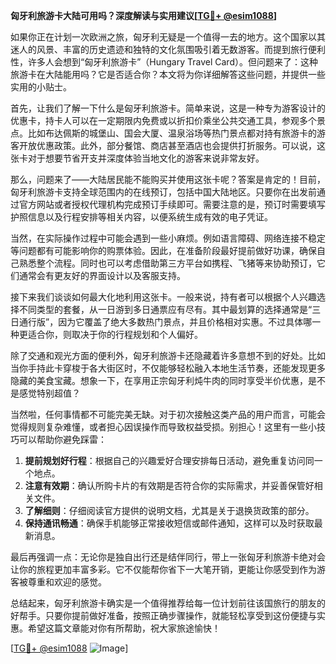 **匈牙利旅游卡大陆可用吗？深度解读与实用建议[[TG💪+ @esim1088](https://t.me/s/esim1088)]**

如果你正在计划一次欧洲之旅，匈牙利无疑是一个值得一去的地方。这个国家以其迷人的风景、丰富的历史遗迹和独特的文化氛围吸引着无数游客。而提到旅行便利性，许多人会想到“匈牙利旅游卡”（Hungary Travel Card）。但问题来了：这种旅游卡在大陆能用吗？它是否适合你？本文将为你详细解答这些问题，并提供一些实用的小贴士。

首先，让我们了解一下什么是匈牙利旅游卡。简单来说，这是一种专为游客设计的优惠卡，持卡人可以在一定期限内免费或以折扣价乘坐公共交通工具，参观多个景点。比如布达佩斯的城堡山、国会大厦、温泉浴场等热门景点都对持有旅游卡的游客开放优惠政策。此外，部分餐馆、商店甚至酒店也会提供打折服务。可以说，这张卡对于想要节省开支并深度体验当地文化的游客来说非常友好。

那么，问题来了——大陆居民能不能购买并使用这张卡呢？答案是肯定的！目前，匈牙利旅游卡支持全球范围内的在线预订，包括中国大陆地区。只要你在出发前通过官方网站或者授权代理机构完成预订手续即可。需要注意的是，预订时需要填写护照信息以及行程安排等相关内容，以便系统生成有效的电子凭证。

当然，在实际操作过程中可能会遇到一些小麻烦。例如语言障碍、网络连接不稳定等问题都有可能影响你的购票体验。因此，在准备阶段最好提前做好功课，确保自己熟悉整个流程。同时也可以考虑借助第三方平台如携程、飞猪等来协助预订，它们通常会有更友好的界面设计以及客服支持。

接下来我们谈谈如何最大化地利用这张卡。一般来说，持有者可以根据个人兴趣选择不同类型的套餐，从一日游到多日通票应有尽有。其中最划算的选择通常是“三日通行版”，因为它覆盖了绝大多数热门景点，并且价格相对实惠。不过具体哪一种更适合你，则取决于你的行程规划和个人偏好。

除了交通和观光方面的便利外，匈牙利旅游卡还隐藏着许多意想不到的好处。比如当你手持此卡穿梭于各大街区时，不仅能够轻松融入本地生活节奏，还能发现更多隐藏的美食宝藏。想象一下，在享用正宗匈牙利炖牛肉的同时享受半价优惠，是不是感觉特别超值？

当然啦，任何事情都不可能完美无缺。对于初次接触这类产品的用户而言，可能会觉得规则复杂难懂，或者担心因误操作而导致权益受损。别担心！这里有一些小技巧可以帮助你避免踩雷：

1. **提前规划好行程**：根据自己的兴趣爱好合理安排每日活动，避免重复访问同一个地点。
2. **注意有效期**：确认所购卡片的有效期是否符合你的实际需求，并妥善保管好相关文件。
3. **了解细则**：仔细阅读官方提供的说明文档，尤其是关于退换货政策的部分。
4. **保持通讯畅通**：确保手机能够正常接收短信或邮件通知，这样可以及时获取最新消息。

最后再强调一点：无论你是独自出行还是结伴同行，带上一张匈牙利旅游卡绝对会让你的旅程更加丰富多彩。它不仅能帮你省下一大笔开销，更能让你感受到作为游客被尊重和欢迎的感觉。

总结起来，匈牙利旅游卡确实是一个值得推荐给每一位计划前往该国旅行的朋友的好帮手。只要你提前做好准备，按照正确步骤操作，就能轻松享受到这份便捷与实惠。希望这篇文章能对你有所帮助，祝大家旅途愉快！

[[TG💪+ @esim1088](https://t.me/s/esim1088) ![Image](https://i.postimg.cc/4NQfJmqS/Snipaste-2025-05-13-00-14-12.png)]